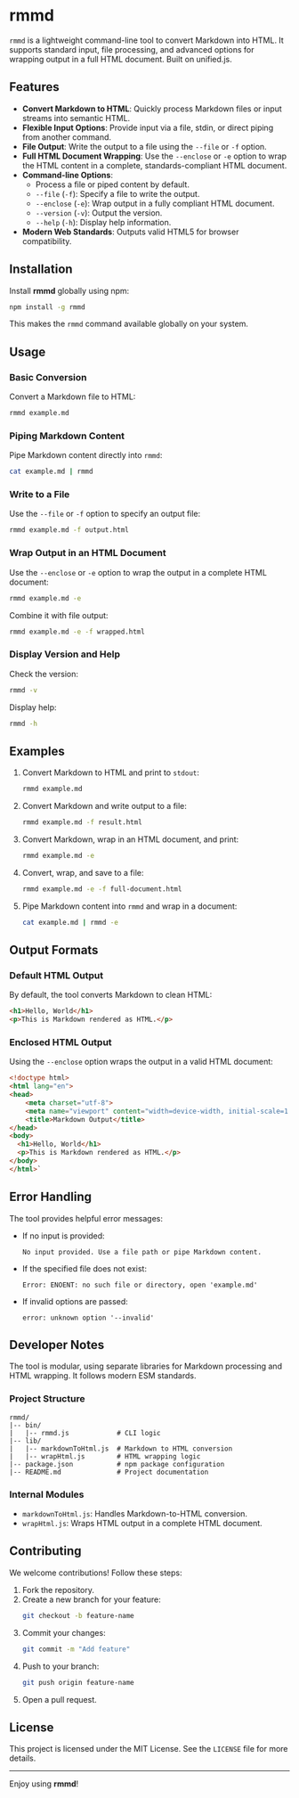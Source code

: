 
# rmmd

`rmmd` is a lightweight command-line tool to convert Markdown into HTML. It supports standard input, file processing, and advanced options for wrapping output in a full HTML document. Built on unified.js.

## Features

- **Convert Markdown to HTML**: Quickly process Markdown files or input streams into semantic HTML.
- **Flexible Input Options**: Provide input via a file, stdin, or direct piping from another command.
- **File Output**: Write the output to a file using the `--file` or `-f` option.
- **Full HTML Document Wrapping**: Use the `--enclose` or `-e` option to wrap the HTML content in a complete, standards-compliant HTML document.
- **Command-line Options**:
  - Process a file or piped content by default.
  - `--file` (`-f`): Specify a file to write the output.
  - `--enclose` (`-e`): Wrap output in a fully compliant HTML document.
  - `--version` (`-v`): Output the version.
  - `--help` (`-h`): Display help information.
- **Modern Web Standards**: Outputs valid HTML5 for browser compatibility.

## Installation

Install **rmmd** globally using npm:

```bash
npm install -g rmmd
```

This makes the `rmmd` command available globally on your system.

## Usage

### Basic Conversion

Convert a Markdown file to HTML:

```bash
rmmd example.md
```

### Piping Markdown Content

Pipe Markdown content directly into `rmmd`:

```bash
cat example.md | rmmd
```

### Write to a File

Use the `--file` or `-f` option to specify an output file:

```bash
rmmd example.md -f output.html
```

### Wrap Output in an HTML Document

Use the `--enclose` or `-e` option to wrap the output in a complete HTML document:

```bash
rmmd example.md -e
```

Combine it with file output:

```bash
rmmd example.md -e -f wrapped.html
```

### Display Version and Help

Check the version:

```bash
rmmd -v
```

Display help:

```bash
rmmd -h
```

## Examples

1. Convert Markdown to HTML and print to `stdout`:
   ```bash
   rmmd example.md
   ```

2. Convert Markdown and write output to a file:
   ```bash
   rmmd example.md -f result.html
   ```

3. Convert Markdown, wrap in an HTML document, and print:
   ```bash
   rmmd example.md -e
   ```

4. Convert, wrap, and save to a file:
   ```bash
   rmmd example.md -e -f full-document.html
   ```

5. Pipe Markdown content into `rmmd` and wrap in a document:
   ```bash
   cat example.md | rmmd -e
   ```

## Output Formats

### Default HTML Output

By default, the tool converts Markdown to clean HTML:

```html
<h1>Hello, World</h1>
<p>This is Markdown rendered as HTML.</p>
```

### Enclosed HTML Output

Using the `--enclose` option wraps the output in a valid HTML document:

```html
<!doctype html>
<html lang="en">
<head>
    <meta charset="utf-8">
    <meta name="viewport" content="width=device-width, initial-scale=1.0">
    <title>Markdown Output</title>
</head>
<body>
  <h1>Hello, World</h1>
  <p>This is Markdown rendered as HTML.</p>
</body>
</html>`
```

## Error Handling

The tool provides helpful error messages:

- If no input is provided:
  ```
  No input provided. Use a file path or pipe Markdown content.
  ```
- If the specified file does not exist:
  ```
  Error: ENOENT: no such file or directory, open 'example.md'
  ```
- If invalid options are passed:
  ```
  error: unknown option '--invalid'
  ```

## Developer Notes

The tool is modular, using separate libraries for Markdown processing and HTML wrapping. It follows modern ESM standards.

### Project Structure

```plaintext
rmmd/
|-- bin/
|   |-- rmmd.js            # CLI logic
|-- lib/
|   |-- markdownToHtml.js  # Markdown to HTML conversion
|   |-- wrapHtml.js        # HTML wrapping logic
|-- package.json           # npm package configuration
|-- README.md              # Project documentation
```

### Internal Modules

- `markdownToHtml.js`: Handles Markdown-to-HTML conversion.
- `wrapHtml.js`: Wraps HTML output in a complete HTML document.

## Contributing

We welcome contributions! Follow these steps:

1. Fork the repository.
2. Create a new branch for your feature:
   ```bash
   git checkout -b feature-name
   ```
3. Commit your changes:
   ```bash
   git commit -m "Add feature"
   ```
4. Push to your branch:
   ```bash
   git push origin feature-name
   ```
5. Open a pull request.

## License

This project is licensed under the MIT License. See the `LICENSE` file for more details.

---

Enjoy using **rmmd**!
